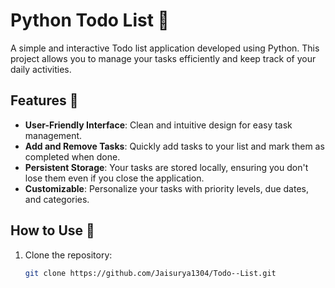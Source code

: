 # Python Todo List 📝

A simple and interactive Todo list application developed using Python. This project allows you to manage your tasks efficiently and keep track of your daily activities.

## Features 🚀

- **User-Friendly Interface**: Clean and intuitive design for easy task management.
- **Add and Remove Tasks**: Quickly add tasks to your list and mark them as completed when done.
- **Persistent Storage**: Your tasks are stored locally, ensuring you don't lose them even if you close the application.
- **Customizable**: Personalize your tasks with priority levels, due dates, and categories.

## How to Use 📌

1. Clone the repository:
   ```bash
   git clone https://github.com/Jaisurya1304/Todo--List.git

